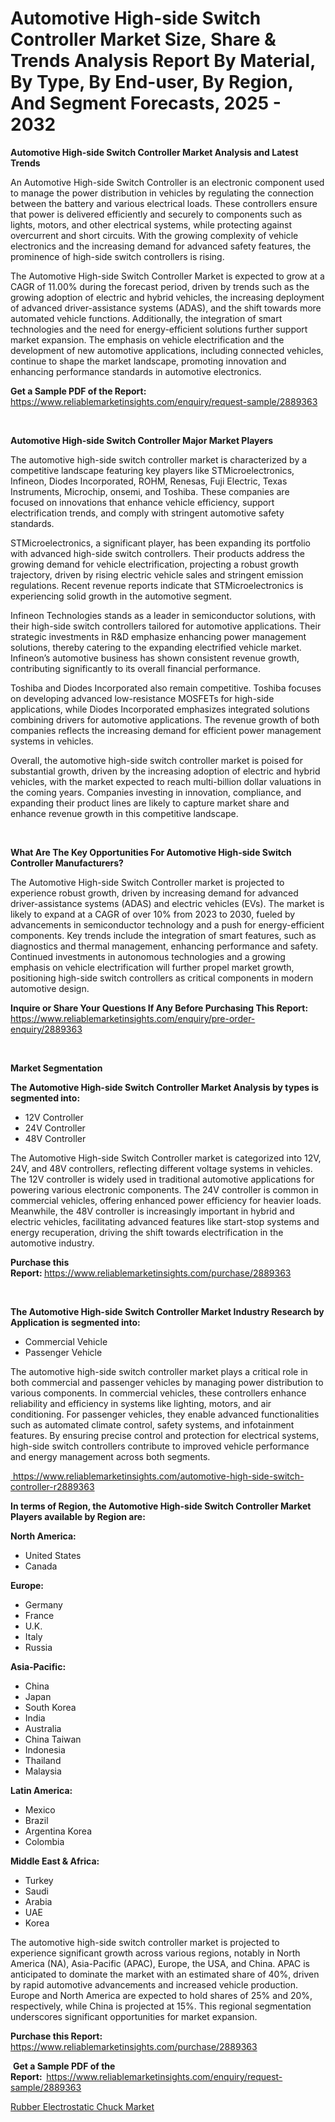 <p><h1>Automotive High-side Switch Controller Market Size, Share & Trends Analysis Report By Material, By Type, By End-user, By Region, And Segment Forecasts, 2025 - 2032</h1></p><p><strong>Automotive High-side Switch Controller Market Analysis and Latest Trends</strong></p>
<p><p>An Automotive High-side Switch Controller is an electronic component used to manage the power distribution in vehicles by regulating the connection between the battery and various electrical loads. These controllers ensure that power is delivered efficiently and securely to components such as lights, motors, and other electrical systems, while protecting against overcurrent and short circuits. With the growing complexity of vehicle electronics and the increasing demand for advanced safety features, the prominence of high-side switch controllers is rising.</p><p>The Automotive High-side Switch Controller Market is expected to grow at a CAGR of 11.00% during the forecast period, driven by trends such as the growing adoption of electric and hybrid vehicles, the increasing deployment of advanced driver-assistance systems (ADAS), and the shift towards more automated vehicle functions. Additionally, the integration of smart technologies and the need for energy-efficient solutions further support market expansion. The emphasis on vehicle electrification and the development of new automotive applications, including connected vehicles, continue to shape the market landscape, promoting innovation and enhancing performance standards in automotive electronics.</p></p>
<p><strong>Get a Sample PDF of the Report:&nbsp;</strong> <a href="https://www.reliablemarketinsights.com/enquiry/request-sample/2889363?utm_campaign=3498&utm_medium=2&utm_source=Github&utm_content=ia&utm_term=14032025&utm_id=automotive-high-side-switch-controller">https://www.reliablemarketinsights.com/enquiry/request-sample/2889363</a></p>
<p>&nbsp;</p>
<p><strong>Automotive High-side Switch Controller Major Market Players</strong></p>
<p><p>The automotive high-side switch controller market is characterized by a competitive landscape featuring key players like STMicroelectronics, Infineon, Diodes Incorporated, ROHM, Renesas, Fuji Electric, Texas Instruments, Microchip, onsemi, and Toshiba. These companies are focused on innovations that enhance vehicle efficiency, support electrification trends, and comply with stringent automotive safety standards.</p><p>STMicroelectronics, a significant player, has been expanding its portfolio with advanced high-side switch controllers. Their products address the growing demand for vehicle electrification, projecting a robust growth trajectory, driven by rising electric vehicle sales and stringent emission regulations. Recent revenue reports indicate that STMicroelectronics is experiencing solid growth in the automotive segment.</p><p>Infineon Technologies stands as a leader in semiconductor solutions, with their high-side switch controllers tailored for automotive applications. Their strategic investments in R&D emphasize enhancing power management solutions, thereby catering to the expanding electrified vehicle market. Infineon’s automotive business has shown consistent revenue growth, contributing significantly to its overall financial performance.</p><p>Toshiba and Diodes Incorporated also remain competitive. Toshiba focuses on developing advanced low-resistance MOSFETs for high-side applications, while Diodes Incorporated emphasizes integrated solutions combining drivers for automotive applications. The revenue growth of both companies reflects the increasing demand for efficient power management systems in vehicles.</p><p>Overall, the automotive high-side switch controller market is poised for substantial growth, driven by the increasing adoption of electric and hybrid vehicles, with the market expected to reach multi-billion dollar valuations in the coming years. Companies investing in innovation, compliance, and expanding their product lines are likely to capture market share and enhance revenue growth in this competitive landscape.</p></p>
<p>&nbsp;</p>
<p><strong>What Are The Key Opportunities For Automotive High-side Switch Controller Manufacturers?</strong></p>
<p><p>The Automotive High-side Switch Controller market is projected to experience robust growth, driven by increasing demand for advanced driver-assistance systems (ADAS) and electric vehicles (EVs). The market is likely to expand at a CAGR of over 10% from 2023 to 2030, fueled by advancements in semiconductor technology and a push for energy-efficient components. Key trends include the integration of smart features, such as diagnostics and thermal management, enhancing performance and safety. Continued investments in autonomous technologies and a growing emphasis on vehicle electrification will further propel market growth, positioning high-side switch controllers as critical components in modern automotive design.</p></p>
<p><strong>Inquire or Share Your Questions If Any Before Purchasing This Report:</strong> <a href="https://www.reliablemarketinsights.com/enquiry/pre-order-enquiry/2889363?utm_campaign=3498&utm_medium=2&utm_source=Github&utm_content=ia&utm_term=14032025&utm_id=automotive-high-side-switch-controller">https://www.reliablemarketinsights.com/enquiry/pre-order-enquiry/2889363</a></p>
<p>&nbsp;</p>
<p><strong>Market Segmentation</strong></p>
<p><strong>The Automotive High-side Switch Controller Market Analysis by types is segmented into:</strong></p>
<p><ul><li>12V Controller</li><li>24V Controller</li><li>48V Controller</li></ul></p>
<p><p>The Automotive High-side Switch Controller market is categorized into 12V, 24V, and 48V controllers, reflecting different voltage systems in vehicles. The 12V controller is widely used in traditional automotive applications for powering various electronic components. The 24V controller is common in commercial vehicles, offering enhanced power efficiency for heavier loads. Meanwhile, the 48V controller is increasingly important in hybrid and electric vehicles, facilitating advanced features like start-stop systems and energy recuperation, driving the shift towards electrification in the automotive industry.</p></p>
<p><strong>Purchase this Report:&nbsp;</strong><a href="https://www.reliablemarketinsights.com/purchase/2889363?utm_campaign=3498&utm_medium=2&utm_source=Github&utm_content=ia&utm_term=14032025&utm_id=automotive-high-side-switch-controller">https://www.reliablemarketinsights.com/purchase/2889363</a></p>
<p>&nbsp;</p>
<p><strong>The Automotive High-side Switch Controller Market Industry Research by Application is segmented into:</strong></p>
<p><ul><li>Commercial Vehicle</li><li>Passenger Vehicle</li></ul></p>
<p><p>The automotive high-side switch controller market plays a critical role in both commercial and passenger vehicles by managing power distribution to various components. In commercial vehicles, these controllers enhance reliability and efficiency in systems like lighting, motors, and air conditioning. For passenger vehicles, they enable advanced functionalities such as automated climate control, safety systems, and infotainment features. By ensuring precise control and protection for electrical systems, high-side switch controllers contribute to improved vehicle performance and energy management across both segments.</p></p>
<p><a href="https://www.reliablemarketinsights.com/automotive-high-side-switch-controller-r2889363?utm_campaign=3498&utm_medium=2&utm_source=Github&utm_content=ia&utm_term=14032025&utm_id=automotive-high-side-switch-controller">&nbsp;https://www.reliablemarketinsights.com/automotive-high-side-switch-controller-r2889363</a></p>
<p><strong>In terms of Region, the Automotive High-side Switch Controller Market Players available by Region are:</strong></p>
<p>
    <p> <strong> North America: </strong>
        <ul>
            <li>United States</li>
            <li>Canada</li>
        </ul>
        </p> 
    <p> <strong> Europe: </strong>
        <ul>
            <li>Germany</li>
            <li>France</li>
            <li>U.K.</li>
            <li>Italy</li>
            <li>Russia</li>
        </ul>
        </p> 
    <p> <strong> Asia-Pacific: </strong>
        <ul>
            <li>China</li>
            <li>Japan</li>
            <li>South Korea</li>
            <li>India</li>
            <li>Australia</li>
            <li>China Taiwan</li>
            <li>Indonesia</li>
            <li>Thailand</li>
            <li>Malaysia</li>
        </ul>
        </p> 
    <p> <strong> Latin America: </strong>
        <ul>
            <li>Mexico</li>
            <li>Brazil</li>
            <li>Argentina Korea</li>
            <li>Colombia</li>
        </ul>
        </p> 
    <p> <strong> Middle East & Africa: </strong>
        <ul>
            <li>Turkey</li>
            <li>Saudi</li>
            <li>Arabia</li>
            <li>UAE</li>
            <li>Korea</li>
        </ul>
    </p>
    </p>
<p><p>The automotive high-side switch controller market is projected to experience significant growth across various regions, notably in North America (NA), Asia-Pacific (APAC), Europe, the USA, and China. APAC is anticipated to dominate the market with an estimated share of 40%, driven by rapid automotive advancements and increased vehicle production. Europe and North America are expected to hold shares of 25% and 20%, respectively, while China is projected at 15%. This regional segmentation underscores significant opportunities for market expansion.</p></p>
<p><strong>Purchase this Report: </strong><a href="https://www.reliablemarketinsights.com/purchase/2889363?utm_campaign=3498&utm_medium=2&utm_source=Github&utm_content=ia&utm_term=14032025&utm_id=automotive-high-side-switch-controller">https://www.reliablemarketinsights.com/purchase/2889363</a></p>
<p>&nbsp;<strong>Get a Sample PDF of the Report:&nbsp;&nbsp;</strong><a href="https://www.reliablemarketinsights.com/enquiry/request-sample/2889363?utm_campaign=3498&utm_medium=2&utm_source=Github&utm_content=ia&utm_term=14032025&utm_id=automotive-high-side-switch-controller">https://www.reliablemarketinsights.com/enquiry/request-sample/2889363</a></p>
<p><strong></strong></p>
<p><p><a href="https://github.com/peggiputra7o/Market-Research-Report-List-1/blob/main/rubber-electrostatic-chuck-market.md?utm_campaign=3498&utm_medium=2&utm_source=Github&utm_content=ia&utm_term=14032025&utm_id=automotive-high-side-switch-controller">Rubber Electrostatic Chuck Market</a></p></p>